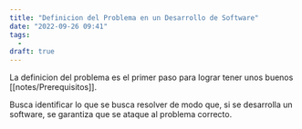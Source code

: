 ```yaml
---
title: "Definicion del Problema en un Desarrollo de Software"
date: "2022-09-26 09:41"
tags: 
  - 
draft: true
---
```

La definicion del problema es el primer paso para lograr tener unos buenos [[notes/Prerequisitos]]. 

Busca identificar lo que se busca resolver de modo que, si se desarrolla un software, se garantiza que se ataque al problema correcto.

